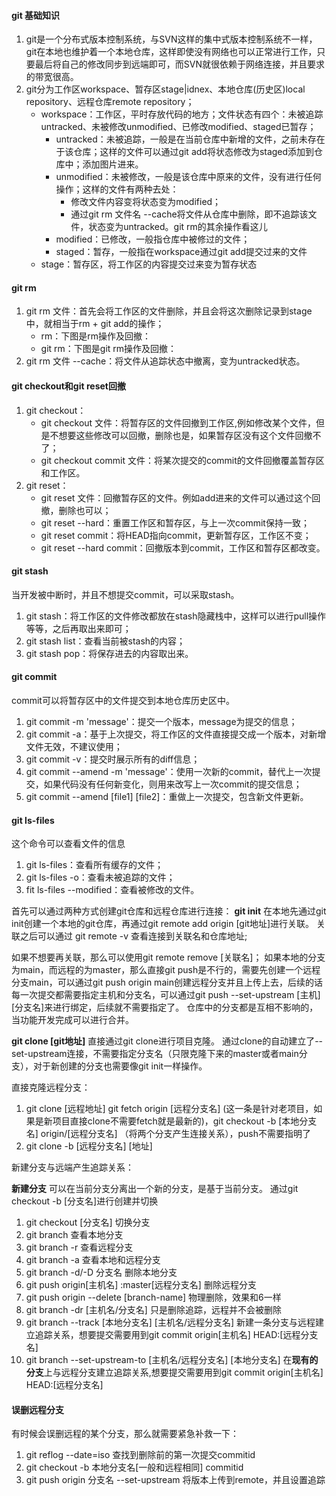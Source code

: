 #### git 基础知识
1. git是一个分布式版本控制系统，与SVN这样的集中式版本控制系统不一样，git在本地也维护着一个本地仓库，这样即使没有网络也可以正常进行工作，只要最后将自己的修改同步到远端即可，而SVN就很依赖于网络连接，并且要求的带宽很高。
2. git分为工作区workspace、暂存区stage|idnex、本地仓库(历史区)local repository、远程仓库remote repository；
    + workspace：工作区，平时存放代码的地方；文件状态有四个：未被追踪untracked、未被修改unmodified、已修改modified、staged已暂存；
        - untracked：未被追踪，一般是在当前仓库中新增的文件，之前未存在于该仓库；这样的文件可以通过git add将状态修改为staged添加到仓库中；添加图片进来。
        - unmodified：未被修改，一般是该仓库中原来的文件，没有进行任何操作；这样的文件有两种去处：
            + 修改文件内容变将状态变为modified；
            + 通过git rm 文件名 --cache将文件从仓库中删除，即不追踪该文件，状态变为untracked。git rm的其余操作看这儿
        - modified：已修改，一般指仓库中被修过的文件；
        - staged：暂存，一般指在workspace通过git add提交过来的文件
    + stage：暂存区，将工作区的内容提交过来变为暂存状态

#### git rm
1. git rm 文件：首先会将工作区的文件删除，并且会将这次删除记录到stage中，就相当于rm + git add的操作；
    + rm：下图是rm操作及回撤：
    + git rm：下图是git rm操作及回撤：
2. git rm 文件 --cache：将文件从追踪状态中撤离，变为untracked状态。

#### git checkout和git reset回撤
1. git checkout：
    + git checkout 文件：将暂存区的文件回撤到工作区,例如修改某个文件，但是不想要这些修改可以回撤，删除也是，如果暂存区没有这个文件回撤不了；
    + git checkout commit 文件：将某次提交的commit的文件回撤覆盖暂存区和工作区。
2. git reset：
    + git reset 文件：回撤暂存区的文件。例如add进来的文件可以通过这个回撤，删除也可以；
    + git reset --hard：重置工作区和暂存区，与上一次commit保持一致；
    + git reset commit：将HEAD指向commit，更新暂存区，工作区不变；
    + git reset --hard commit：回撤版本到commit，工作区和暂存区都改变。
#### git stash
当开发被中断时，并且不想提交commit，可以采取stash。
1. git stash：将工作区的文件修改都放在stash隐藏栈中，这样可以进行pull操作等等，之后再取出来即可；
2. git stash list：查看当前被stash的内容；
2. git stash pop：将保存进去的内容取出来。

#### git commit
commit可以将暂存区中的文件提交到本地仓库历史区中。
1. git commit -m 'message'：提交一个版本，message为提交的信息；
2. git commit -a：基于上次提交，将工作区的文件直接提交成一个版本，对新增文件无效，不建议使用；
3. git commit -v：提交时展示所有的diff信息；
4. git commit --amend -m 'message'：使用一次新的commit，替代上一次提交，如果代码没有任何新变化，则用来改写上一次commit的提交信息；
5. git commit --amend [file1] [file2]：重做上一次提交，包含新文件更新。

#### git ls-files
这个命令可以查看文件的信息
1. git ls-files：查看所有缓存的文件；
2. git ls-files -o：查看未被追踪的文件；
3. fit ls-files --modified：查看被修改的文件。

首先可以通过两种方式创建git仓库和远程仓库进行连接：
**git init**
在本地先通过git init创建一个本地的git仓库，再通过git remote add origin [git地址]进行关联。
关联之后可以通过 git remote -v 查看连接到关联名和仓库地址;
<!-- TODO 将图片加进来 -->
如果不想要再关联，那么可以使用git remote remove [关联名]；
如果本地的分支为main，而远程的为master，那么直接git push是不行的，需要先创建一个远程分支main，可以通过git push origin main创建远程分支并且上传上去，后续的话每一次提交都需要指定主机和分支名，可以通过git push --set-upstream [主机] [分支名]来进行绑定，后续就不需要指定了。
仓库中的分支都是互相不影响的，当功能开发完成可以进行合并。

**git clone [git地址]**
直接通过git clone进行项目克隆。
通过clone的自动建立了--set-upstream连接，不需要指定分支名（只限克隆下来的master或者main分支），对于新创建的分支也需要像git init一样操作。

直接克隆远程分支：

1. git clone [远程地址] 
   git fetch origin [远程分支名] (这一条是针对老项目，如果是新项目直接clone不需要fetch就是最新的)，git checkout -b [本地分支名] origin/[远程分支名] （将两个分支产生连接关系），push不需要指明了
2. git clone -b [远程分支名] [地址]

新建分支与远端产生追踪关系：


**新建分支**
可以在当前分支分离出一个新的分支，是基于当前分支。
通过git checkout -b [分支名]进行创建并切换
1. git checkout [分支名] 切换分支
2. git branch 查看本地分支
3. git branch -r 查看远程分支
4. git branch -a 查看本地和远程分支
5. git branch -d/-D 分支名 删除本地分支
6. git push origin[主机名] :master[远程分支名] 删除远程分支
7. git push origin --delete [branch-name] 物理删除，效果和6一样
8. git branch -dr [主机名/分支名] 只是删除追踪，远程并不会被删除
9. git branch --track [本地分支名] [主机名/远程分支名] 新建一条分支与远程建立追踪关系，想要提交需要用到git commit origin[主机名] HEAD:[远程分支名]
10. git branch --set-upstream-to [主机名/远程分支名] [本地分支名] 在**现有的分支**上与远程分支建立追踪关系,想要提交需要用到git commit origin[主机名] HEAD:[远程分支名]

#### 误删远程分支
有时候会误删远程的某个分支，那么就需要紧急补救一下：
1. git reflog --date=iso 查找到删除前的第一次提交commitid
2. git checkout -b 本地分支名[一般和远程相同] commitid
3. git push origin 分支名 --set-upstream 将版本上传到remote，并且设置追踪